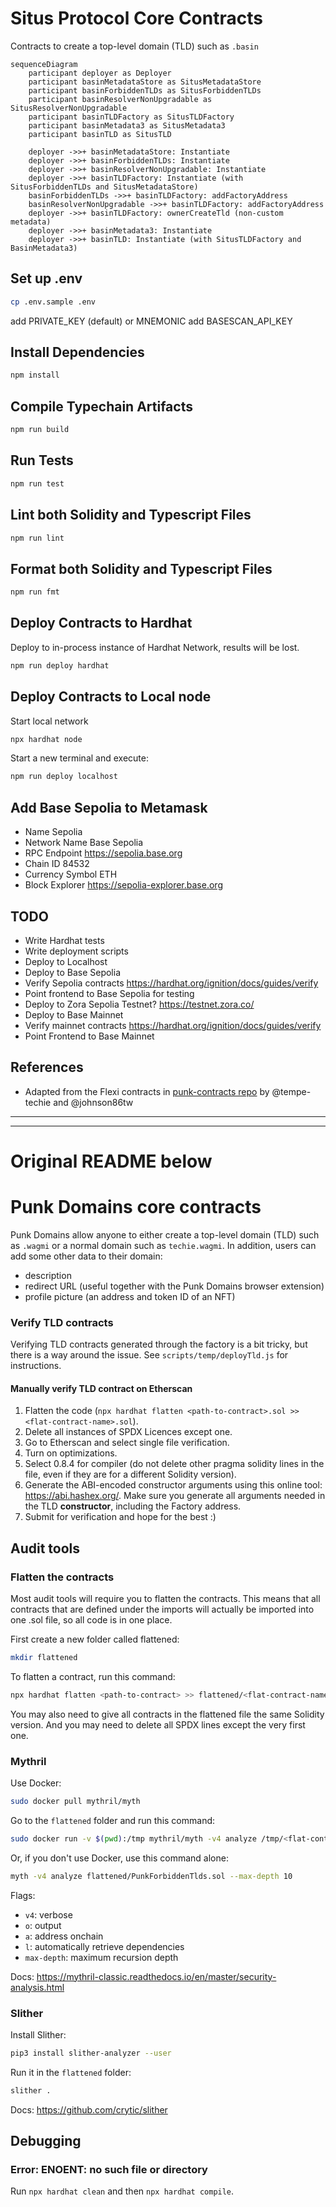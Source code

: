 # Situs Protocol Core Contracts

Contracts to create a top-level domain (TLD) such as `.basin`

```mermaid
sequenceDiagram
    participant deployer as Deployer
    participant basinMetadataStore as SitusMetadataStore
    participant basinForbiddenTLDs as SitusForbiddenTLDs
    participant basinResolverNonUpgradable as SitusResolverNonUpgradable
    participant basinTLDFactory as SitusTLDFactory
    participant basinMetadata3 as SitusMetadata3
    participant basinTLD as SitusTLD

    deployer ->>+ basinMetadataStore: Instantiate
    deployer ->>+ basinForbiddenTLDs: Instantiate
    deployer ->>+ basinResolverNonUpgradable: Instantiate
    deployer ->>+ basinTLDFactory: Instantiate (with SitusForbiddenTLDs and SitusMetadataStore)
    basinForbiddenTLDs ->>+ basinTLDFactory: addFactoryAddress
    basinResolverNonUpgradable ->>+ basinTLDFactory: addFactoryAddress
    deployer ->>+ basinTLDFactory: ownerCreateTld (non-custom metadata)
    deployer ->>+ basinMetadata3: Instantiate
    deployer ->>+ basinTLD: Instantiate (with SitusTLDFactory and BasinMetadata3)
```

## Set up .env

```bash
cp .env.sample .env
```
add PRIVATE_KEY (default) or MNEMONIC
add BASESCAN_API_KEY

## Install Dependencies

```bash
npm install
```

## Compile Typechain Artifacts

```bash
npm run build
```

## Run Tests

```bash
npm run test
```

## Lint both Solidity and Typescript Files

```bash
npm run lint
```

## Format both Solidity and Typescript Files

```bash
npm run fmt
```

## Deploy Contracts to Hardhat

Deploy to in-process instance of Hardhat Network, results will be lost.
```bash
npm run deploy hardhat
```

## Deploy Contracts to Local node
Start local network
```bash
npx hardhat node
```

Start a new terminal and execute:
```bash
npm run deploy localhost
```

## Add Base Sepolia to Metamask

- Name	Sepolia
- Network Name	Base Sepolia
- RPC Endpoint	https://sepolia.base.org
- Chain ID	84532
- Currency Symbol	ETH
- Block Explorer	https://sepolia-explorer.base.org

## TODO
- Write Hardhat tests
- Write deployment scripts
- Deploy to Localhost
- Deploy to Base Sepolia
- Verify Sepolia contracts https://hardhat.org/ignition/docs/guides/verify
- Point frontend to Base Sepolia for testing
- Deploy to Zora Sepolia Testnet? https://testnet.zora.co/
- Deploy to Base Mainnet
- Verify mainnet contracts https://hardhat.org/ignition/docs/guides/verify
- Point Frontend to Base Mainnet

## References

- Adapted from the Flexi contracts in [punk-contracts repo](https://github.com/punk-domains-2/punk-contracts) by @tempe-techie and @johnson86tw

---
---
# Original README below

# Punk Domains core contracts

Punk Domains allow anyone to either create a top-level domain (TLD) such as `.wagmi` or a normal domain such as `techie.wagmi`. In addition, users can add some other data to their domain:

- description
- redirect URL (useful together with the Punk Domains browser extension)
- profile picture (an address and token ID of an NFT)

### Verify TLD contracts

Verifying TLD contracts generated through the factory is a bit tricky, but there is a way around the issue. See `scripts/temp/deployTld.js` for instructions.

#### Manually verify TLD contract on Etherscan

1. Flatten the code (`npx hardhat flatten <path-to-contract>.sol >> <flat-contract-name>.sol`).
2. Delete all instances of SPDX Licences except one.
3. Go to Etherscan and select single file verification.
4. Turn on optimizations.
5. Select 0.8.4 for compiler (do not delete other pragma solidity lines in the file, even if they are for a different Solidity version).
6. Generate the ABI-encoded constructor arguments using this online tool: https://abi.hashex.org/. Make sure you generate all arguments 
needed in the TLD **constructor**, including the Factory address.
7. Submit for verification and hope for the best :)

## Audit tools

### Flatten the contracts

Most audit tools will require you to flatten the contracts. This means that all contracts that are defined under the imports will actually be imported into one .sol file, so all code is in one place.

First create a new folder called flattened:

```bash
mkdir flattened
```

To flatten a contract, run this command:

```bash
npx hardhat flatten <path-to-contract> >> flattened/<flat-contract-name>.sol
```

You may also need to give all contracts in the flattened file the same Solidity version. And you may need to delete all SPDX lines except the very first one.

### Mythril

Use Docker:

```bash
sudo docker pull mythril/myth
```

Go to the `flattened` folder and run this command:

```bash
sudo docker run -v $(pwd):/tmp mythril/myth -v4 analyze /tmp/<flat-contract-name>.sol --max-depth 10
```

Or, if you don't use Docker, use this command alone:

```bash
myth -v4 analyze flattened/PunkForbiddenTlds.sol --max-depth 10
```

Flags:

- `v4`: verbose
- `o`: output
- `a`: address onchain
- `l`: automatically retrieve dependencies
- `max-depth`: maximum recursion depth

Docs: https://mythril-classic.readthedocs.io/en/master/security-analysis.html 

### Slither

Install Slither:

```bash
pip3 install slither-analyzer --user
```

Run it in the `flattened` folder:

```bash
slither .
```

Docs: https://github.com/crytic/slither

## Debugging

### Error: ENOENT: no such file or directory

Run `npx hardhat clean` and then `npx hardhat compile`.